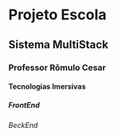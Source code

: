 <h1>Projeto Escola</h1>
<H2>Sistema MultiStack</h2>
<h3> Professor Rômulo Cesar</h3>
<h4> Tecnologias Imersivas</h4>
<h5> FrontEnd</h5>
<h6> BeckEnd </h6>
